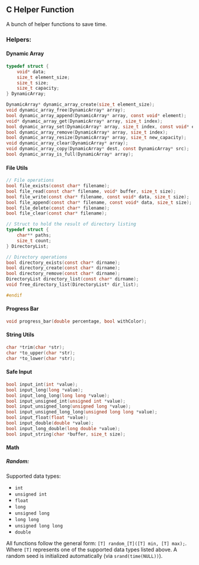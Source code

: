 ## C Helper Function
A bunch of helper functions to save time.

### Helpers:
#### Dynamic Array
```c
typedef struct {
    void* data;
    size_t element_size;
    size_t size;
    size_t capacity;
} DynamicArray;

DynamicArray* dynamic_array_create(size_t element_size);
void dynamic_array_free(DynamicArray* array);
bool dynamic_array_append(DynamicArray* array, const void* element);
void* dynamic_array_get(DynamicArray* array, size_t index);
bool dynamic_array_set(DynamicArray* array, size_t index, const void* element);
bool dynamic_array_remove(DynamicArray* array, size_t index);
bool dynamic_array_resize(DynamicArray* array, size_t new_capacity);
void dynamic_array_clear(DynamicArray* array);
void dynamic_array_copy(DynamicArray* dest, const DynamicArray* src);
bool dynamic_array_is_full(DynamicArray* array);
```
#### File Utils
```c
// File operations
bool file_exists(const char* filename);
bool file_read(const char* filename, void* buffer, size_t size);
bool file_write(const char* filename, const void* data, size_t size);
bool file_append(const char* filename, const void* data, size_t size);
bool file_delete(const char* filename);
bool file_clear(const char* filename);

// Struct to hold the result of directory listing
typedef struct {
    char** paths;
    size_t count;
} DirectoryList;

// Directory operations
bool directory_exists(const char* dirname);
bool directory_create(const char* dirname);
bool directory_remove(const char* dirname);
DirectoryList directory_list(const char* dirname);
void free_directory_list(DirectoryList* dir_list);

#endif
```
#### Progress Bar
```c
void progress_bar(double percentage, bool withColor);
```
#### String Utils
```c
char *trim(char *str);
char *to_upper(char *str);
char *to_lower(char *str);
```
#### Safe Input
```c
bool input_int(int *value);
bool input_long(long *value);
bool input_long_long(long long *value);
bool input_unsigned_int(unsigned int *value);
bool input_unsigned_long(unsigned long *value);
bool input_unsigned_long_long(unsigned long long *value);
bool input_float(float *value);
bool input_double(double *value);
bool input_long_double(long double *value);
bool input_string(char *buffer, size_t size);
```
#### Math
##### Random:
Supported data types:
- `int`
- `unsigned int`
- `float`
- `long`
- `unsigned long`
- `long long`
- `unsigned long long`
- `double`

All functions follow the general form: `[T] random_[T]([T] min, [T] max);`. Where `[T]` represents one of the supported data types listed above.
A random seed is initialized automatically (via `srand(time(NULL))`).







